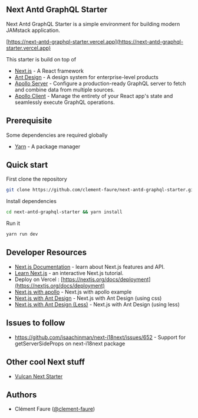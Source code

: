 ## Next Antd GraphQL Starter

Next Antd GraphQL Starter is a simple environment for building modern JAMstack application.

[https://next-antd-graphql-starter.vercel.app](https://next-antd-graphql-starter.vercel.app)

This starter is build on top of

- [Next.js](https://nextjs.org/docs) - A React framework
- [Ant Design](https://ant.design/) - A design system for enterprise-level products
- [Apollo Server](https://www.apollographql.com/docs/apollo-server/) - Configure a production-ready GraphQL server to fetch and combine data from multiple sources.
- [Apollo Client](https://www.apollographql.com/docs/react/) - Manage the entirety of your React app's state and seamlessly execute GraphQL operations.

## Prerequisite

Some dependencies are required globally

- [Yarn](https://classic.yarnpkg.com/fr/docs/install/#mac-stable) - A package manager

## Quick start

First clone the repository

```bash
git clone https://github.com/clement-faure/next-antd-graphql-starter.git
```

Install dependencies

```bash
cd next-antd-graphql-starter && yarn install
```

Run it

```bash
yarn run dev
```

## Developer Resources

- [Next.js Documentation](https://nextjs.org/docs) - learn about Next.js features and API.
- [Learn Next.js](https://nextjs.org/learn) - an interactive Next.js tutorial.
- Deploy on Vercel : [https://nextjs.org/docs/deployment](https://nextjs.org/docs/deployment)
- [Next.js with apollo](https://github.com/vercel/next.js/tree/canary/examples/with-apollo/) - Next.js with apollo example
- [Next.js with Ant Design](https://github.com/vercel/next.js/tree/canary/examples/with-ant-design) - Next.js with Ant Design (using css)
- [Next.js with Ant Design (Less)](https://github.com/vercel/next.js/tree/canary/examples/with-ant-design-less) - Next.js with Ant Design (using less)

## Issues to follow

- https://github.com/isaachinman/next-i18next/issues/652 - Support for getServerSideProps on next-i18next package

## Other cool Next stuff

- [Vulcan Next Starter](https://github.com/VulcanJS/vulcan-next-starter)

## Authors

- Clément Faure ([@clement-faure](https://www.clement-faure.fr/))
